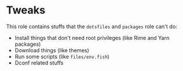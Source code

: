 # Tweaks

This role contains stuffs that the `dotsfiles` and `packages` role can't do:

- Install things that don't need root privileges (like Rime and Yarn packages)
- Download things (like themes)
- Run some scripts (like `files/env.fish`)
- Dconf related stuffs
